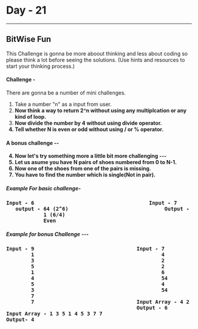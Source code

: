 # Day - 21
---
## BitWise Fun
 This Challenge is gonna be more aboout thinking and less about coding so please think a lot before seeing the solutions.
 (Use hints and resources to start your thinking process.)

#### Challenge - 
 There are gonna be a number of mini challenges.
1. Take a number "n" as a input from user.
2. <b> Now think a way to return 2^n without using any multiplcation or any kind of loop.</b>
3. <b> Now divide the number by 4 without using divide operator.
4. <b> Tell whether N is even or odd without using / or % operator.
#### A bonus challenge -- 
4. <b> Now let's try something more a little bit more challenging --- 
5. Let us asume you have N pairs of shoes numbered from 0 to N-1.
6. Now one of the shoes from one of the pairs is missing.
7. You have to find the number which is single(Not in pair).

##### Example For basic challenge-
<pre>Input - 6                                     Input - 7                                     
   output - 64 (2^6)                               Output - 128 (2^7)                                                
            1 (6/4)                                         1    (7/4)                                                
            Even                                            Odd               
</pre>

##### Example for bonus  Challenge --- 
<pre>
Input - 9                                 Input - 7
        1                                         4
        3                                         2
        5                                         2
        1                                         6
        4                                         54            
        5                                         4
        3                                         54
        7                        
        7                                 Input Array - 4 2 2 6 54 4 54
                                          Output - 6
Input Array - 1 3 5 1 4 5 3 7 7
Output- 4                                                                                               
</pre>         
